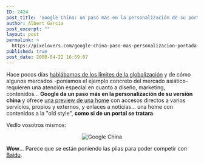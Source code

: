 ```yaml
---
ID: 2424
post_title: 'Google China: un paso más en la personalización de su portada'
author: Albert Garcia
post_excerpt: ""
layout: post
permalink: >
  https://pixelovers.com/google-china-paso-mas-personalizacion-portada-78875/
published: true
post_date: 2008-04-22 16:59:07
---
```

Hace pocos días <a href="http://pixelovers.com/google-personalizacion-diseno-mercado-asiatico-73786">hablábamos de los límites de la globalización</a> y de cómo algunos mercados -poníamos el ejemplo concreto del mercado asiático- requieren una atención especial en cuanto a diseño, marketing, contenidos... <strong>Google da un paso más en la personalización de su versión china</strong> y ofrece <a href="http://www.google.cn/hp?sp=china">una preview de una home</a> con accesos directos a varios servicios, propios y externos, y enlaces a noticias... una home con contenidos a la "old style", <strong>como si de un portal se tratara</strong>.

<!--more-->

Vedlo vosotros mismos:
<p style="text-align: center;"><img class="fotobonita" title="Google China" src="/app/uploads/sites/7/2008/04/78875-62948.jpg" alt="Google China" /></p>
<strong>Wow</strong>... Parece que se están poniendo las pilas para poder competir con <a href="http://www.baidu.com/">Baidu</a>.